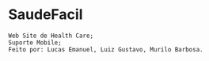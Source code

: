 # SaudeFacil
    Web Site de Health Care;
    Suporte Mobile;
    Feito por: Lucas Emanuel, Luiz Gustavo, Murilo Barbosa.

